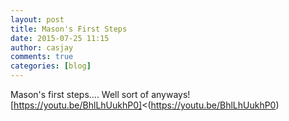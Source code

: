 ```yaml
---
layout: post
title: Mason's First Steps
date: 2015-07-25 11:15
author: casjay
comments: true
categories: [blog]
---
```


Mason's first steps.... Well sort of anyways!  
[https://youtu.be/BhlLhUukhP0]<(<https://youtu.be/BhlLhUukhP0>)  
